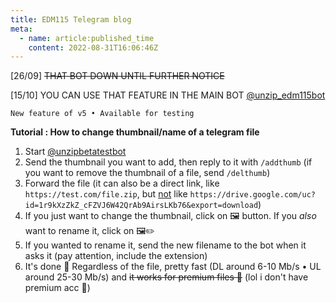 ```yaml
---
title: EDM115 Telegram blog
meta:
  - name: article:published_time
    content: 2022-08-31T16:06:46Z
---
```


[26/09] ~~THAT BOT DOWN UNTIL FURTHER NOTICE~~

[15/10] YOU CAN USE THAT FEATURE IN THE MAIN BOT [@unzip_edm115bot](https://t.me/unzip_edm115bot)


`New feature of v5 • Available for testing`

**Tutorial : How to change thumbnail/name of a telegram file**

1) Start [@unzipbetatestbot](https://t.me/unzipbetatestbot)
2) Send the thumbnail you want to add, then reply to it with `/addthumb` (if you want to remove the thumbnail of a file, send `/delthumb`)
3) Forward the file (it can also be a direct link, like `https://test.com/file.zip`, but <ins>not</ins> like `https://drive.google.com/uc?id=1r9kXzZkZ_cFZVJ6W42QrAb9AirsLKb76&export=download`)
4) If you just want to change the thumbnail, click on 🖼️ button. If you *also* want to rename it, click on 🖼️✏️
5) If you wanted to rename it, send the new filename to the bot when it asks it (pay attention, include the extension)
6) It's done 🥳 Regardless of the file, pretty fast (DL around 6-10 Mb/s • UL around 25-30 Mb/s) and ~~it works for premium files 🥰~~ (lol i don't have premium acc 🥲)
